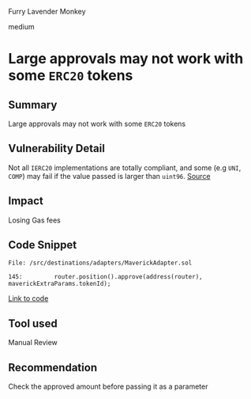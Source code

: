 Furry Lavender Monkey

medium

# Large approvals may not work with some `ERC20` tokens

## Summary
Large approvals may not work with some `ERC20` tokens

## Vulnerability Detail
Not all `IERC20` implementations are totally compliant, and some (e.g `UNI`, `COMP`) may fail if the value passed is larger than `uint96`. [Source](https://github.com/d-xo/weird-erc20#revert-on-large-approvals--transfers)

## Impact
Losing Gas fees

## Code Snippet

```solidity
File: /src/destinations/adapters/MaverickAdapter.sol

145:         router.position().approve(address(router), maverickExtraParams.tokenId);

```
[Link to code](https://github.com/sherlock-audit/2023-06-tokemak/blob/main/v2-core-audit-2023-07-14//src/destinations/adapters/MaverickAdapter.sol#L145)

## Tool used

Manual Review

## Recommendation
Check the approved amount before passing it as a parameter
